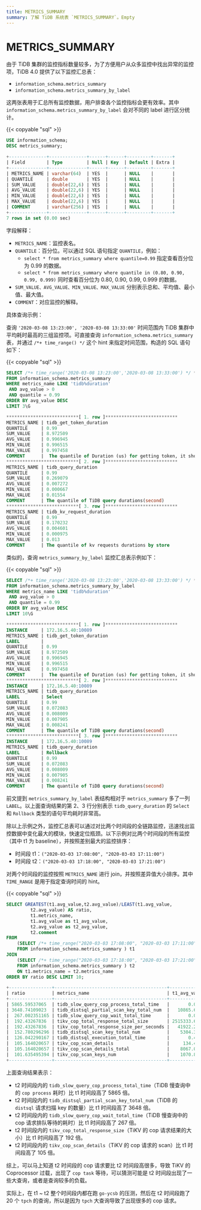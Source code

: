 ```yaml
---
title: METRICS_SUMMARY
summary: 了解 TiDB 系统表 `METRICS_SUMMARY`。Empty
---
```


# METRICS_SUMMARY

由于 TiDB 集群的监控指标数量较多，为了方便用户从众多监控中找出异常的监控项，TiDB 4.0 提供了以下监控汇总表：

* `information_schema.metrics_summary`
* `information_schema.metrics_summary_by_label`

这两张表用于汇总所有监控数据，用户排查各个监控指标会更有效率。其中 `information_schema.metrics_summary_by_label` 会对不同的 label 进行区分统计。

{{< copyable "sql" >}}

```sql
USE information_schema;
DESC metrics_summary;
```

```sql
+--------------+--------------+------+------+---------+-------+
| Field        | Type         | Null | Key  | Default | Extra |
+--------------+--------------+------+------+---------+-------+
| METRICS_NAME | varchar(64)  | YES  |      | NULL    |       |
| QUANTILE     | double       | YES  |      | NULL    |       |
| SUM_VALUE    | double(22,6) | YES  |      | NULL    |       |
| AVG_VALUE    | double(22,6) | YES  |      | NULL    |       |
| MIN_VALUE    | double(22,6) | YES  |      | NULL    |       |
| MAX_VALUE    | double(22,6) | YES  |      | NULL    |       |
| COMMENT      | varchar(256) | YES  |      | NULL    |       |
+--------------+--------------+------+------+---------+-------+
7 rows in set (0.00 sec)
```

字段解释：

* `METRICS_NAME`：监控表名。
* `QUANTILE`：百分位。可以通过 SQL 语句指定 `QUANTILE`，例如：
    * `select * from metrics_summary where quantile=0.99` 指定查看百分位为 0.99 的数据。
    * `select * from metrics_summary where quantile in (0.80, 0.90, 0.99, 0.999)` 同时查看百分位为 0.80, 0.90, 0.99, 0.999 的数据。
* `SUM_VALUE、AVG_VALUE、MIN_VALUE、MAX_VALUE` 分别表示总和、平均值、最小值、最大值。
* `COMMENT`：对应监控的解释。

具体查询示例：

查询 `'2020-03-08 13:23:00', '2020-03-08 13:33:00'` 时间范围内 TiDB 集群中平均耗时最高的三组监控项。可直接查询 `information_schema.metrics_summary` 表，并通过 `/*+ time_range() */` 这个 hint 来指定时间范围，构造的 SQL 语句如下：

{{< copyable "sql" >}}

```sql
SELECT /*+ time_range('2020-03-08 13:23:00','2020-03-08 13:33:00') */ *
FROM information_schema.metrics_summary
WHERE metrics_name LIKE 'tidb%duration'
 AND avg_value > 0
 AND quantile = 0.99
ORDER BY avg_value DESC
LIMIT 3\G
```

```sql
***************************[ 1. row ]***************************
METRICS_NAME | tidb_get_token_duration
QUANTILE     | 0.99
SUM_VALUE    | 8.972509
AVG_VALUE    | 0.996945
MIN_VALUE    | 0.996515
MAX_VALUE    | 0.997458
COMMENT      |  The quantile of Duration (us) for getting token, it should be small until concurrency limit is reached(second)
***************************[ 2. row ]***************************
METRICS_NAME | tidb_query_duration
QUANTILE     | 0.99
SUM_VALUE    | 0.269079
AVG_VALUE    | 0.007272
MIN_VALUE    | 0.000667
MAX_VALUE    | 0.01554
COMMENT      | The quantile of TiDB query durations(second)
***************************[ 3. row ]***************************
METRICS_NAME | tidb_kv_request_duration
QUANTILE     | 0.99
SUM_VALUE    | 0.170232
AVG_VALUE    | 0.004601
MIN_VALUE    | 0.000975
MAX_VALUE    | 0.013
COMMENT      | The quantile of kv requests durations by store
```

类似的，查询 `metrics_summary_by_label` 监控汇总表示例如下：

{{< copyable "sql" >}}

```sql
SELECT /*+ time_range('2020-03-08 13:23:00','2020-03-08 13:33:00') */ *
FROM information_schema.metrics_summary_by_label
WHERE metrics_name LIKE 'tidb%duration'
 AND avg_value > 0
 AND quantile = 0.99
ORDER BY avg_value DESC
LIMIT 10\G
```

```sql
***************************[ 1. row ]***************************
INSTANCE     | 172.16.5.40:10089
METRICS_NAME | tidb_get_token_duration
LABEL        |
QUANTILE     | 0.99
SUM_VALUE    | 8.972509
AVG_VALUE    | 0.996945
MIN_VALUE    | 0.996515
MAX_VALUE    | 0.997458
COMMENT      |  The quantile of Duration (us) for getting token, it should be small until concurrency limit is reached(second)
***************************[ 2. row ]***************************
INSTANCE     | 172.16.5.40:10089
METRICS_NAME | tidb_query_duration
LABEL        | Select
QUANTILE     | 0.99
SUM_VALUE    | 0.072083
AVG_VALUE    | 0.008009
MIN_VALUE    | 0.007905
MAX_VALUE    | 0.008241
COMMENT      | The quantile of TiDB query durations(second)
***************************[ 3. row ]***************************
INSTANCE     | 172.16.5.40:10089
METRICS_NAME | tidb_query_duration
LABEL        | Rollback
QUANTILE     | 0.99
SUM_VALUE    | 0.072083
AVG_VALUE    | 0.008009
MIN_VALUE    | 0.007905
MAX_VALUE    | 0.008241
COMMENT      | The quantile of TiDB query durations(second)
```

前文提到 `metrics_summary_by_label` 表结构相对于 `metrics_summary` 多了一列 `LABEL`。以上面查询结果的第 2、3 行分别表示 `tidb_query_duration` 的 `Select` 和 `Rollback` 类型的语句平均耗时非常高。

除以上示例之外，监控汇总表可以通过对比两个时间段的全链路监控，迅速找出监控数据中变化最大的模块，快速定位瓶颈。以下示例对比两个时间段的所有监控（其中 t1 为 baseline），并按照差别最大的监控排序：

* 时间段 t1：`("2020-03-03 17:08:00", "2020-03-03 17:11:00")`
* 时间段 t2：`("2020-03-03 17:18:00", "2020-03-03 17:21:00")`

对两个时间段的监控按照 `METRICS_NAME` 进行 join，并按照差异值大小排序。其中 `TIME_RANGE` 是用于指定查询时间的 hint。

{{< copyable "sql" >}}

```sql
SELECT GREATEST(t1.avg_value,t2.avg_value)/LEAST(t1.avg_value,
         t2.avg_value) AS ratio,
         t1.metrics_name,
         t1.avg_value as t1_avg_value,
         t2.avg_value as t2_avg_value,
         t2.comment
FROM
    (SELECT /*+ time_range("2020-03-03 17:08:00", "2020-03-03 17:11:00")*/ *
    FROM information_schema.metrics_summary ) t1
JOIN
    (SELECT /*+ time_range("2020-03-03 17:18:00", "2020-03-03 17:21:00")*/ *
    FROM information_schema.metrics_summary ) t2
    ON t1.metrics_name = t2.metrics_name
ORDER BY ratio DESC LIMIT 10;
```

```sql
+----------------+------------------------------------------+----------------+------------------+---------------------------------------------------------------------------------------------+
| ratio          | metrics_name                             | t1_avg_value   | t2_avg_value     | comment                                                                                     |
+----------------+------------------------------------------+----------------+------------------+---------------------------------------------------------------------------------------------+
| 5865.59537065  | tidb_slow_query_cop_process_total_time   |       0.016333 |        95.804724 | The total time of TiDB slow query statistics with slow query total cop process time(second) |
| 3648.74109023  | tidb_distsql_partial_scan_key_total_num  |   10865.666667 |  39646004.4394   | The total num of distsql partial scan key numbers                                           |
|  267.002351165 | tidb_slow_query_cop_wait_total_time      |       0.003333 |         0.890008 | The total time of TiDB slow query statistics with slow query total cop wait time(second)    |
|  192.43267836  | tikv_cop_total_response_total_size       | 2515333.66667  | 484032394.445    |                                                                                             |
|  192.43267836  | tikv_cop_total_response_size_per_seconds |   41922.227778 |   8067206.57408  |                                                                                             |
|  152.780296296 | tidb_distsql_scan_key_total_num          |    5304.333333 |    810397.618317 | The total num of distsql scan numbers                                                       |
|  126.042290167 | tidb_distsql_execution_total_time        |       0.421622 |        53.142143 | The total time of distsql execution(second)                                                 |
|  105.164020657 | tikv_cop_scan_details                    |     134.450733 |     14139.379665 |                                                                                             |
|  105.164020657 | tikv_cop_scan_details_total              |    8067.043981 |    848362.77991  |                                                                                             |
|  101.635495394 | tikv_cop_scan_keys_num                   |    1070.875    |    108838.91113  |                                                                                             |
+----------------+------------------------------------------+----------------+------------------+---------------------------------------------------------------------------------------------+
```

上面查询结果表示：

* t2 时间段内的 `tidb_slow_query_cop_process_total_time`（TiDB 慢查询中的 `cop process` 耗时）比 t1 时间段高了 5865 倍。
* t2 时间段内的 `tidb_distsql_partial_scan_key_total_num`（TiDB 的 `distsql` 请求扫描 key 的数量）比 t1 时间段高了 3648 倍。
* t2 时间段内的 `tidb_slow_query_cop_wait_total_time`（TiDB 慢查询中的 cop 请求排队等待的耗时）比 t1 时间段高了 267 倍。
* t2 时间段内的 `tikv_cop_total_response_size`（TiKV 的 cop 请求结果的大小）比 t1 时间段高了 192 倍。
* t2 时间段内的 `tikv_cop_scan_details`（TiKV 的 cop 请求的 scan）比 t1 时间段高了 105 倍。

综上，可以马上知道 t2 时间段的 cop 请求要比 t2 时间段高很多，导致 TiKV 的 Coprocessor 过载，出现了 `cop task` 等待，可以猜测可能是 t2 时间段出现了一些大查询，或者是查询较多的负载。

实际上，在 t1 ~ t2 整个时间段内都在跑 `go-ycsb` 的压测，然后在 t2 时间段跑了 20 个 `tpch` 的查询，所以是因为 `tpch` 大查询导致了出现很多的 cop 请求。
